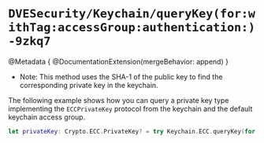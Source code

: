 # ``DVESecurity/Keychain/queryKey(for:withTag:accessGroup:authentication:)-9zkq7``

@Metadata {
    @DocumentationExtension(mergeBehavior: append)
}

- Note: This method uses the SHA-1 of the public key to find the corresponding private key in the keychain.

The following example shows how you can query a private key type implementing the ``ECCPrivateKey`` protocol from the keychain and the default keychain access group.
```swift
let privateKey: Crypto.ECC.PrivateKey? = try Keychain.ECC.queryKey(for: publicKey)
```
